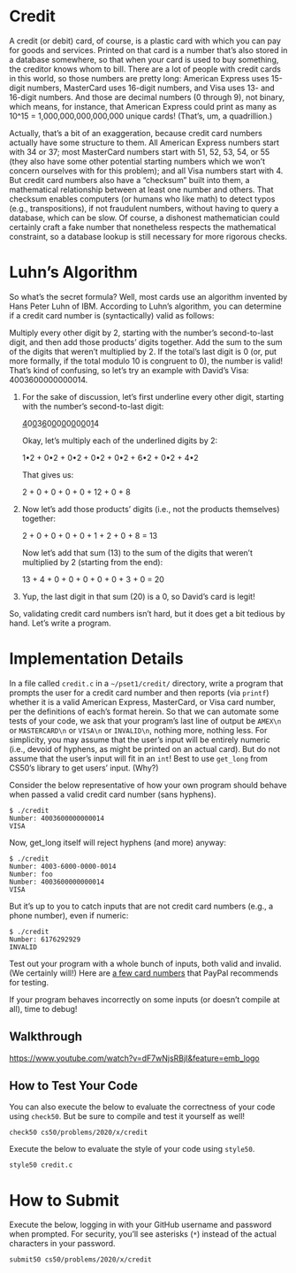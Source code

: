 # Credit
A credit (or debit) card, of course, is a plastic card with which you can pay for goods and services. Printed on that card is a number that’s also stored in a database somewhere, so that when your card is used to buy something, the creditor knows whom to bill. There are a lot of people with credit cards in this world, so those numbers are pretty long: American Express uses 15-digit numbers, MasterCard uses 16-digit numbers, and Visa uses 13- and 16-digit numbers. And those are decimal numbers (0 through 9), not binary, which means, for instance, that American Express could print as many as 10^15 = 1,000,000,000,000,000 unique cards! (That’s, um, a quadrillion.)

Actually, that’s a bit of an exaggeration, because credit card numbers actually have some structure to them. All American Express numbers start with 34 or 37; most MasterCard numbers start with 51, 52, 53, 54, or 55 (they also have some other potential starting numbers which we won’t concern ourselves with for this problem); and all Visa numbers start with 4. But credit card numbers also have a “checksum” built into them, a mathematical relationship between at least one number and others. That checksum enables computers (or humans who like math) to detect typos (e.g., transpositions), if not fraudulent numbers, without having to query a database, which can be slow. Of course, a dishonest mathematician could certainly craft a fake number that nonetheless respects the mathematical constraint, so a database lookup is still necessary for more rigorous checks.

# Luhn’s Algorithm
So what’s the secret formula? Well, most cards use an algorithm invented by Hans Peter Luhn of IBM. According to Luhn’s algorithm, you can determine if a credit card number is (syntactically) valid as follows:

Multiply every other digit by 2, starting with the number’s second-to-last digit, and then add those products’ digits together.
Add the sum to the sum of the digits that weren’t multiplied by 2.
If the total’s last digit is 0 (or, put more formally, if the total modulo 10 is congruent to 0), the number is valid!
That’s kind of confusing, so let’s try an example with David’s Visa: 4003600000000014.

1. For the sake of discussion, let’s first underline every other digit, starting with the number’s second-to-last digit:
    
   <ins>4</ins>0<ins>0</ins>3<ins>6</ins>0<ins>0</ins>0<ins>0</ins>0<ins>0</ins>0<ins>0</ins>0<ins>1</ins>4


   Okay, let’s multiply each of the underlined digits by 2:

   1•2 + 0•2 + 0•2 + 0•2 + 0•2 + 6•2 + 0•2 + 4•2

   That gives us:

   2 + 0 + 0 + 0 + 0 + 12 + 0 + 8

2. Now let’s add those products’ digits (i.e., not the products themselves) together:

   2 + 0 + 0 + 0 + 0 + 1 + 2 + 0 + 8 = 13

   Now let’s add that sum (13) to the sum of the digits that weren’t multiplied by 2 (starting from the end):

   13 + 4 + 0 + 0 + 0 + 0 + 0 + 3 + 0 = 20

3. Yup, the last digit in that sum (20) is a 0, so David’s card is legit!

So, validating credit card numbers isn’t hard, but it does get a bit tedious by hand. Let’s write a program.

# Implementation Details
In a file called ```credit.c``` in a ```~/pset1/credit/``` directory, write a program 
that prompts the user for a credit card number and then reports (via ```printf```) whether 
it is a valid American Express, MasterCard, or Visa card number, per the definitions of 
each’s format herein. So that we can automate some tests of your code, we ask that your 
program’s last line of output be ```AMEX\n``` or ```MASTERCARD\n``` or ```VISA\n``` or ```INVALID\n```, nothing more, 
nothing less. For simplicity, you may assume that the user’s input will be entirely numeric 
(i.e., devoid of hyphens, as might be printed on an actual card). But do not assume that the 
user’s input will fit in an ```int```! Best to use ```get_long``` from CS50’s library to get users’ input.
(Why?)

Consider the below representative of how your own program should behave when passed a valid credit card number (sans hyphens).

```
$ ./credit 
Number: 4003600000000014 
VISA
```

Now, get_long itself will reject hyphens (and more) anyway:

```
$ ./credit
Number: 4003-6000-0000-0014
Number: foo
Number: 4003600000000014
VISA
```
But it’s up to you to catch inputs that are not credit card numbers (e.g., a phone number), even if numeric:

```
$ ./credit
Number: 6176292929
INVALID
```

Test out your program with a whole bunch of inputs, both valid and invalid. (We certainly will!) Here are <a href="https://developer.paypal.com/docs/payflow/payflow-pro/payflow-pro-testing/">a few card numbers</a> that PayPal recommends for testing.

If your program behaves incorrectly on some inputs (or doesn’t compile at all), time to debug!

## Walkthrough

https://www.youtube.com/watch?v=dF7wNjsRBjI&feature=emb_logo

## How to Test Your Code
You can also execute the below to evaluate the correctness of your code using ```check50```. 
But be sure to compile and test it yourself as well!

```
check50 cs50/problems/2020/x/credit
```

Execute the below to evaluate the style of your code using ```style50```.

```
style50 credit.c
```

# How to Submit
Execute the below, logging in with your GitHub username and password when prompted. 
For security, you’ll see asterisks (```*```) instead of the actual characters in your password.

```
submit50 cs50/problems/2020/x/credit
```
